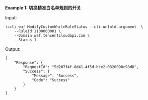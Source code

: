 **Example 1: 切换精准白名单规则的开关**



Input: 

```
tccli waf ModifyCustomWhiteRuleStatus --cli-unfold-argument  \
    --RuleId 1100000001 \
    --Domain waf.tencentcloudapi.com \
    --Status 1
```

Output: 
```
{
    "Response": {
        "RequestId": "5d207f4f-0d41-4f5d-bce2-0320090c98d8",
        "Success": {
            "Message": "Success",
            "Code": "Success"
        }
    }
}
```

